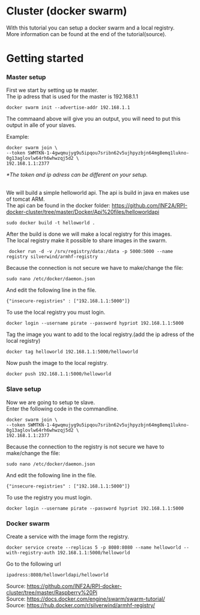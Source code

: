 # Cluster (docker swarm)
With this tutorial you can setup a docker swarm and a local registry.<br/>
More information can be found at the end of the tutorial(source).

<h1> Getting started</h1>
<h3>Master setup</h3>
First we start by setting up te master.<br />
The ip adress that is used for the master is 192.168.1.1<br/>
    
    docker swarm init --advertise-addr 192.168.1.1

The commaand above will give you an output, you will need to put this output in alle of your slaves.

Example:
    
    docker swarm join \
    --token SWMTKN-1-4gwqmujyg9u5ipqou7sribn62v5ujhpyzbjn64mg8emq1lukno-0g13aglovlw64rh6whwzqj5d2 \
    192.168.1.1:2377
    
<i>*The token and ip adress can be different on your setup.</i><br/><br/>


We will build a simple helloworld api. The api is build in java en makes use of tomcat ARM. <br />
The api can be found in the docker folder: https://github.com/INF2A/RPI-docker-cluster/tree/master/Docker/Api%20files/helloworldapi
    
    sudo docker build -t helloworld .
    
 After the build is done we will make a local registry for this images.<br/>
 The local registry make it possible to share images in the swarm.<br/>
 
     docker run -d -v /srv/registry/data:/data -p 5000:5000 --name registry silverwind/armhf-registry
    
Because the connection is not secure we have to make/change the file: 
    
    sudo nano /etc/docker/daemon.json
    
And edit the following line in the file.

    {"insecure-registries" : ["192.168.1.1:5000"]}
    
To use the local registry you must login.

    docker login --username pirate --password hypriot 192.168.1.1:5000
    
Tag the image you want to add to the local registry.(add the ip adress of the local registry)

    docker tag helloworld 192.168.1.1:5000/helloworld

Now push the image to the local registry.

    docker push 192.168.1.1:5000/helloworld
    
<h3>Slave setup</h3>
Now we are going to setup te slave.<br/>
Enter the following code in the commandline.
    
    docker swarm join \
    --token SWMTKN-1-4gwqmujyg9u5ipqou7sribn62v5ujhpyzbjn64mg8emq1lukno-0g13aglovlw64rh6whwzqj5d2 \
    192.168.1.1:2377

Because the connection to the registry is not secure we have to make/change the file: 
    
    sudo nano /etc/docker/daemon.json
    
And edit the following line in the file.

    {"insecure-registries" : ["192.168.1.1:5000"]}
    
To use the registry you must login.

    docker login --username pirate --password hypriot 192.168.1.1:5000

<h3>Docker swarm</h3>

Create a service with the image form the registry.

    docker service create --replicas 5 -p 8080:8080 --name helloworld --with-registry-auth 192.168.1.1:5000/helloworld
    
Go to the following url

    ipadress:8080/helloworldapi/helloworld
    
Source: https://github.com/INF2A/RPI-docker-cluster/tree/master/Raspberry%20Pi <br/>
Source: https://docs.docker.com/engine/swarm/swarm-tutorial/ <br />
Source: https://hub.docker.com/r/silverwind/armhf-registry/
